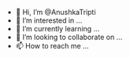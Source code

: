 - 👋 Hi, I’m @AnushkaTripti
- 👀 I’m interested in ...
- 🌱 I’m currently learning ...
- 💞️ I’m looking to collaborate on ...
- 📫 How to reach me ...

<!---
AnushkaTripti/AnushkaTripti is a ✨ special ✨ repository because its `README.md` (this file) appears on your GitHub profile.
You can click the Preview link to take a look at your changes.
--->
